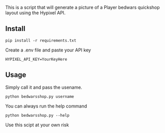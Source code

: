 This is a script that will generate a picture of a Player bedwars quickshop layout using the Hypixel API.
## Install
```
pip install -r requirements.txt
```
Create a .env file and paste your API key
```.env
HYPIXEL_API_KEY=YourKeyHere
```
## Usage
Simply call it and pass the usename.
```
python bedwarsshop.py username
```
You can always run the help command
```
python bedwarsshop.py --help
```

Use this scipt at your own risk
